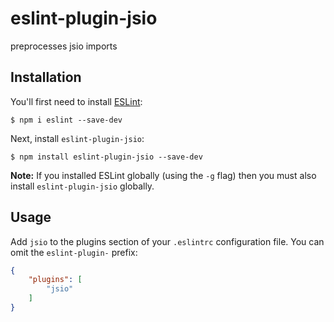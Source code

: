 # eslint-plugin-jsio

preprocesses jsio imports

## Installation

You'll first need to install [ESLint](http://eslint.org):

```
$ npm i eslint --save-dev
```

Next, install `eslint-plugin-jsio`:

```
$ npm install eslint-plugin-jsio --save-dev
```

**Note:** If you installed ESLint globally (using the `-g` flag) then you must also install `eslint-plugin-jsio` globally.

## Usage

Add `jsio` to the plugins section of your `.eslintrc` configuration file. You can omit the `eslint-plugin-` prefix:

```json
{
    "plugins": [
        "jsio"
    ]
}
```





